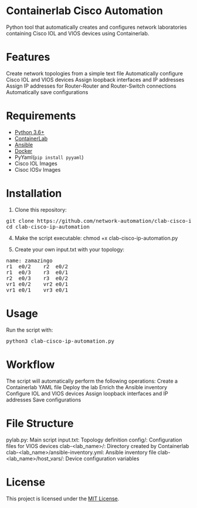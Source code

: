 # Containerlab Cisco Automation
Python tool that automatically creates and configures network laboratories containing Cisco IOL and VIOS devices using Containerlab.

# Features
Create network topologies from a simple text file
Automatically configure Cisco IOL and VIOS devices
Assign loopback interfaces and IP addresses
Assign IP addresses for Router-Router and Router-Switch connections
Automatically save configurations

# Requirements

  * [Python 3.6+](https://www.python.org/downloads/)
  * [ContainerLab](https://containerlab.dev/)
  * [Ansible](https://docs.ansible.com/)
  * [Docker](https://www.docker.com/)
  * PyYaml(`pip install pyyaml`)
  * Cisco IOL Images
  * Cisoc IOSv Images

# Installation

1. Clone this repository:
<pre>
git clone https://github.com/network-automation/clab-cisco-ip-automation.git
cd clab-cisco-ip-automation
</pre>

4. Make the script executable:
chmod +x clab-cisco-ip-automation.py

5. Create your own input.txt with your topology:
<pre>
name: zamazingo
r1	e0/2	r2	e0/2
r1	e0/3	r3	e0/1
r2	e0/3	r3	e0/2
vr1	e0/2	vr2	e0/1
vr1	e0/1	vr3	e0/1
</pre>

# Usage
Run the script with:
<pre>
python3 clab-cisco-ip-automation.py
</pre>

# Workflow
The script will automatically perform the following operations:
Create a Containerlab YAML file
Deploy the lab
Enrich the Ansible inventory
Configure IOL and VIOS devices
Assign loopback interfaces and IP addresses
Save configurations

# File Structure
pylab.py: Main script
input.txt: Topology definition
config/: Configuration files for VIOS devices
clab-<lab_name>/: Directory created by Containerlab
clab-<lab_name>/ansible-inventory.yml: Ansible inventory file
clab-<lab_name>/host_vars/: Device configuration variables


# License
This project is licensed under the [MIT License](LICENSE).
